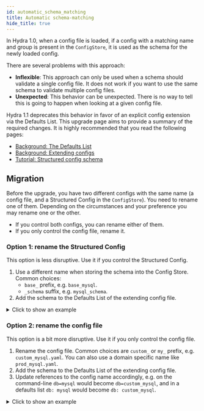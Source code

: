 ```yaml
---
id: automatic_schema_matching
title: Automatic schema-matching
hide_title: true
---
```


In Hydra 1.0, when a config file is loaded, if a config with a matching name and group is present in the `ConfigStore`,
it is used as the schema for the newly loaded config.

There are several problems with this approach:

- **Inflexible**: This approach can only be used when a schema should validate a single config file.
It does not work if you want to use the same schema to validate multiple config files.
- **Unexpected**: This behavior can be unexpected. There is no way to tell this is going to happen when looking at a given
config file.

Hydra 1.1 deprecates this behavior in favor of an explicit config extension via the Defaults List.
This upgrade page aims to provide a summary of the required changes. It is highly recommended that you read the following pages:
- [Background: The Defaults List](../../advanced/defaults_list.md)
- [Background: Extending configs](../../patterns/extending_configs.md)
- [Tutorial: Structured config schema](../../tutorials/structured_config/5_schema.md)


## Migration
Before the upgrade, you have two different configs with the same name (a config file, and a Structured Config in the `ConfigStore`).
You need to rename one of them. Depending on the circumstances and your preference you may rename one or the other.
- If you control both configs, you can rename either of them.
- If you only control the config file, rename it.

### Option 1: rename the Structured Config
This option is less disruptive. Use it if you control the Structured Config.
1. Use a different name when storing the schema into the Config Store. Common choices:
   - `base_` prefix, e.g. `base_mysql`.
   - `_schema` suffix, e.g. `mysql_schema`.
2. Add the schema to the Defaults List of the extending config file.

<details>
  <summary>Click to show an example</summary>

  #### Hydra 1.0
  <div className="row">
  <div className="col col--6">

  ```yaml title="db/mysql.yaml"
  # @package _group_
  host: localhost
  port: 3306






  ```
  </div>
  <div className="col col--6">

  ```python title="db/mysql schema in the ConfigStore"
  @dataclass
  class MySQLConfig:
      host: str
      port: int

  cs = ConfigStore.instance()
  cs.store(group="db",
          name="mysql",
          node=MySQLConfig)
  ```
  </div>
  </div>

  #### Hydra 1.1
  <div className="row">
  <div className="col col--6">

  ```yaml title="db/mysql.yaml" {1,2}
  defaults:
    - base_mysql

  host: localhost
  port: 3306




  ```
  </div>
  <div className="col col--6">

  ```python title="db/mysql schema in the ConfigStore" {8}
  @dataclass
  class MySQLConfig:
      host: str
      port: int

  cs = ConfigStore.instance()
  cs.store(group="db",
          name="base_mysql",
          node=MySQLConfig)
  ```
  </div>
  </div>

</details>

### Option 2: rename the config file
This option is a bit more disruptive. Use it if you only control the config file.
1. Rename the config file. Common choices are `custom_` or `my_` prefix, e.g. `custom_mysql.yaml`. You can also use a domain specific name like `prod_mysql.yaml`.
2. Add the schema to the Defaults List of the extending config file.
3. Update references to the config name accordingly, e.g. on the command-line `db=mysql` would become `db=custom_mysql`, and in a defaults list `db: mysql` would become `db: custom_mysql`.


<details>
  <summary>Click to show an example</summary>

  #### Hydra 1.0
  <div className="row">
  <div className="col col--6">

  ```yaml title="db/mysql.yaml"
  # @package _group_
  host: localhost
  port: 3306
  ```
  ```yaml title="config.yaml"
  defaults:
    - db: mysql
  ```
  </div>
  <div className="col col--6">

  ```python title="db/mysql schema in the ConfigStore"
  @dataclass
  class MySQLConfig:
      host: str
      port: int

  cs = ConfigStore.instance()
  cs.store(group="db",
          name="mysql",
          node=MySQLConfig)

  ```
  </div>
  </div>

  #### Hydra 1.1
  Rename `db/mysql.yaml` to `db/custom_mysql.yaml` and explicitly add the schema to the Defaults List.
  <div className="row">

  <div className="col col--6">

  ```yaml title="db/custom_mysql.yaml" {1,2}
  defaults:
    - mysql

  host: localhost
  port: 3306
  ```
  ```yaml title="config.yaml" {2}
  defaults:
    - db: custom_mysql
  ```

  </div>
  <div className="col col--6">

  ```python title="db/mysql schema in the ConfigStore"





                    NO CHANGES






  ```
  </div>
  </div>

  Don't forget to also update your command line overrides from `db=mysql` to `db=custom_mysql`.
</details>
